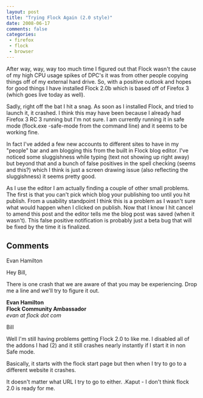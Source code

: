 ```yaml
---
layout: post
title: "Trying Flock Again (2.0 style)"
date: 2008-06-17
comments: false
categories:
 - firefox
 - flock
 - browser
---
```

After way, way, way too much time I figured out that Flock wasn't the cause of
my high CPU usage spikes of DPC's it was from other people copying things off
of my external hard drive.  So, with a positive outlook and hopes for good
things I have installed Flock 2.0b which is based off of Firefox 3 (which goes
live today as well).  
  
Sadly, right off the bat I hit a snag.  As soon as I installed Flock, and
tried to launch it, it crashed.  I think this may have been because I already
had Firefox 3 RC 3 running but I'm not sure.  I am currently running it in
safe mode (flock.exe -safe-mode from the command line) and it seems to be
working fine.  
  
In fact I've added a few new accounts to different sites to have in my
"people" bar and am blogging this from the built in Flock blog editor.  I've
noticed some sluggishness while typing (text not showing up right away) but
beyond that and a bunch of false positives in the spell checking (seems and
this?) which I think is just a screen drawing issue (also reflecting the
sluggishness) it seems pretty good.  
  
As I use the editor I am actually finding a couple of other small problems.
The first is that you can't pick which blog your publishing too until you hit
publish.  From a usability standpoint I think this is a problem as I wasn't
sure what would happen when I clicked on publish.  Now that I know I hit
cancel to amend this post and the editor tells me the blog post was saved
(when it wasn't).  This false positive notification is probably just a beta
bug that will be fixed by the time it is finalized.

## Comments

Evan Hamilton

Hey Bill,  
  
There is one crash that we are aware of that you may be experiencing. Drop me
a line and we'll try to figure it out.  
  
**Evan Hamilton  
Flock Community Ambassador**  
_evan at flock dot com_

Bill

Well I'm still having problems getting Flock 2.0 to like me. I disabled all of
the addons I had (2) and it still crashes nearly instantly if I start it in
non Safe mode.  
  
Basically, it starts with the flock start page but then when I try to go to a
different website it crashes.  
  
It doesn't matter what URL I try to go to either. .Kaput - I don't think flock
2.0 is ready for me.

